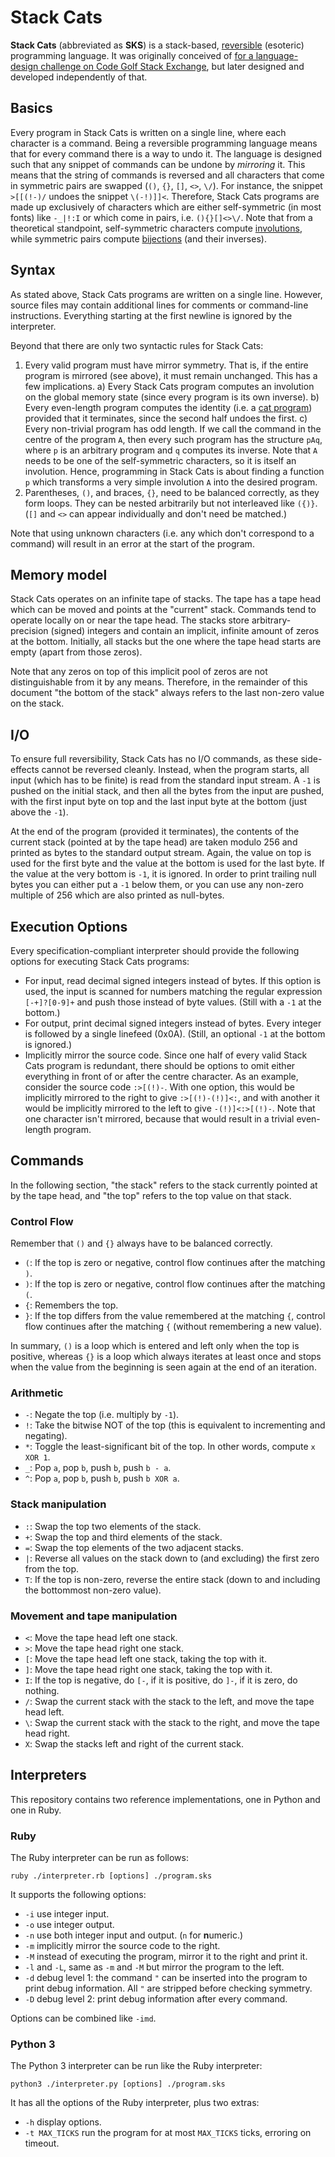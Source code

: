 # Stack Cats

**Stack Cats** (abbreviated as **SKS**) is a stack-based, [reversible](https://en.wikipedia.org/wiki/Reversible_computing) (esoteric) programming language. It was originally conceived of [for a language-design challenge on Code Golf Stack Exchange](http://codegolf.stackexchange.com/q/61804/8478), but later designed and developed independently of that.

## Basics

Every program in Stack Cats is written on a single line, where each character is a command. Being a reversible programming language means that for every command there is a way to undo it. The language is designed such that any snippet of commands can be undone by *mirroring* it. This means that the string of commands is reversed and all characters that come in symmetric pairs are swapped (`()`, `{}`, `[]`, `<>`, `\/`). For instance, the snippet `>[[(!-)/` undoes the snippet `\(-!)]]<`. Therefore, Stack Cats programs are made up exclusively of characters which are either self-symmetric (in most fonts) like `-_|!:I` or which come in pairs, i.e. `(){}[]<>\/`. Note that from a theoretical standpoint, self-symmetric characters compute [involutions](https://en.wikipedia.org/wiki/Involution_(mathematics)), while symmetric pairs compute [bijections](https://en.wikipedia.org/wiki/Bijection) (and their inverses).

## Syntax

As stated above, Stack Cats programs are written on a single line. However, source files may contain additional lines for comments or command-line instructions. Everything starting at the first newline is ignored by the interpreter.

Beyond that there are only two syntactic rules for Stack Cats:

1. Every valid program must have mirror symmetry. That is, if the entire program is mirrored (see above), it must remain unchanged. This has a few implications. a) Every Stack Cats program computes an involution on the global memory state (since every program is its own inverse). b) Every even-length program computes the identity (i.e. a [cat program](http://esolangs.org/wiki/Cat_program)) provided that it terminates, since the second half undoes the first. c) Every non-trivial program has odd length. If we call the command in the centre of the program `A`, then every such program has the structure `pAq`, where `p` is an arbitrary program and `q` computes its inverse. Note that `A` needs to be one of the self-symmetric characters, so it is itself an involution. Hence, programming in Stack Cats is about finding a function `p` which transforms a very simple involution `A` into the desired program.
2. Parentheses, `()`, and braces, `{}`, need to be balanced correctly, as they form loops. They can be nested arbitrarily but not interleaved like `({)}`. (`[]` and `<>` can appear individually and don't need be matched.)

Note that using unknown characters (i.e. any which don't correspond to a command) will result in an error at the start of the program.

## Memory model

Stack Cats operates on an infinite tape of stacks. The tape has a tape head which can be moved and points at the "current" stack. Commands tend to operate locally on or near the tape head. The stacks store arbitrary-precision (signed) integers and contain an implicit, infinite amount of zeros at the bottom. Initially, all stacks but the one where the tape head starts are empty (apart from those zeros).

Note that any zeros on top of this implicit pool of zeros are not distinguishable from it by any means. Therefore, in the remainder of this document "the bottom of the stack" always refers to the last non-zero value on the stack.

## I/O

To ensure full reversibility, Stack Cats has no I/O commands, as these side-effects cannot be reversed cleanly. Instead, when the program starts, all input (which has to be finite) is read from the standard input stream. A `-1` is pushed on the initial stack, and then all the bytes from the input are pushed, with the first input byte on top and the last input byte at the bottom (just above the `-1`).

At the end of the program (provided it terminates), the contents of the current stack (pointed at by the tape head) are taken modulo 256 and printed as bytes to the standard output stream. Again, the value on top is used for the first byte and the value at the bottom is used for the last byte. If the value at the very bottom is `-1`, it is ignored. In order to print trailing null bytes you can either put a `-1` below them, or you can use any non-zero multiple of 256 which are also printed as null-bytes.

## Execution Options

Every specification-compliant interpreter should provide the following options for executing Stack Cats programs:

- For input, read decimal signed integers instead of bytes. If this option is used, the input is scanned for numbers matching the regular expression `[-+]?[0-9]+` and push those instead of byte values. (Still with a `-1` at the bottom.)
- For output, print decimal signed integers instead of bytes. Every integer is followed by a single linefeed (0x0A). (Still, an optional `-1` at the bottom is ignored.)
- Implicitly mirror the source code. Since one half of every valid Stack Cats program is redundant, there should be options to omit either everything in front of or after the centre character. As an example, consider the source code `:>[(!)-`. With one option, this would be implicitly mirrored to the right to give `:>[(!)-(!)]<:`, and with another it would be implicitly mirrored to the left to give `-(!)]<:>[(!)-`. Note that one character isn't mirrored, because that would result in a trivial even-length program.

## Commands

In the following section, "the stack" refers to the stack currently pointed at by the tape head, and "the top" refers to the top value on that stack.

### Control Flow

Remember that `()` and `{}` always have to be balanced correctly.

- `(`: If the top is zero or negative, control flow continues after the matching `)`.
- `)`: If the top is zero or negative, control flow continues after the matching `(`.
- `{`: Remembers the top.
- `}`: If the top differs from the value remembered at the matching `{`, control flow continues after the matching `{` (without remembering a new value).

In summary, `()` is a loop which is entered and left only when the top is positive, whereas `{}` is a loop which always iterates at least once and stops when the value from the beginning is seen again at the end of an iteration.

### Arithmetic

- `-`: Negate the top (i.e. multiply by `-1`).
- `!`: Take the bitwise NOT of the top (this is equivalent to incrementing and negating).
- `*`: Toggle the least-significant bit of the top. In other words, compute `x XOR 1`.
- `_`: Pop `a`, pop `b`, push `b`, push `b - a`.
- `^`: Pop `a`, pop `b`, push `b`, push `b XOR a`.

### Stack manipulation

- `:`: Swap the top two elements of the stack.
- `+`: Swap the top and third elements of the stack.
- `=`: Swap the top elements of the two adjacent stacks.
- `|`: Reverse all values on the stack down to (and excluding) the first zero from the top.
- `T`: If the top is non-zero, reverse the entire stack (down to and including the bottommost non-zero value).

### Movement and tape manipulation

- `<`: Move the tape head left one stack.
- `>`: Move the tape head right one stack.
- `[`: Move the tape head left one stack, taking the top with it.
- `]`: Move the tape head right one stack, taking the top with it.
- `I`: If the top is negative, do `[-`, if it is positive, do `]-`, if it is zero, do nothing.
- `/`: Swap the current stack with the stack to the left, and move the tape head left.
- `\`: Swap the current stack with the stack to the right, and move the tape head right.
- `X`: Swap the stacks left and right of the current stack.

## Interpreters

This repository contains two reference implementations, one in Python and one in Ruby.

### Ruby

The Ruby interpreter can be run as follows:

    ruby ./interpreter.rb [options] ./program.sks

It supports the following options:

- `-i` use integer input.
- `-o` use integer output.
- `-n` use both integer input and output. (`n` for **n**umeric.)
- `-m` implicitly mirror the source code to the right.
- `-M` instead of executing the program, mirror it to the right and print it.
- `-l` and `-L`, same as `-m` and `-M` but mirror the program to the left.
- `-d` debug level 1: the command `"` can be inserted into the program to print debug information. All `"` are stripped before checking symmetry.
- `-D` debug level 2: print debug information after every command.

Options can be combined like `-imd`.

### Python 3

The Python 3 interpreter can be run like the Ruby interpreter:

    python3 ./interpreter.py [options] ./program.sks

It has all the options of the Ruby interpreter, plus two extras:

- `-h` display options.
- `-t MAX_TICKS` run the program for at most `MAX_TICKS` ticks, erroring on timeout.
